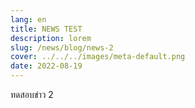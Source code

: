 ```yaml
---
lang: en
title: NEWS TEST
description: lorem
slug: /news/blog/news-2
cover: ../../../images/meta-default.png
date: 2022-08-19
---
```


ทดสอบข่าว 2
